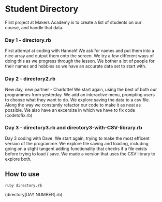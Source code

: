Student Directory
=================

First project at Makers Academy is to create a list of students on our course, and handle that data.

### Day 1 - directory.rb
First attempt at coding with Hannah! We ask for names and put them into a nice array and output them onto the screen. We try a few different ways of doing this as we progress through the lesson. We bother a lot of people for their names and hobbies so we have an accurate data set to start with.

### Day 2 - directory2.rb
New day, new partner - Charlotte! We start again, using the best of both our programmes from yesterday. We add an interactive menu, prompting users to choose what they want to do. We explore saving the data to a csv file. Along the way we constantly refactor our code to make it as neat as possible. We also have an excersize in which we have to fix code (codetofix.rb)

### Day 3 - directory3.rb and directory3-with-CSV-library.rb
Day 3 coding with Dave. We start again, trying to make the most efficent version of the programme. We explore file saving and loading, including going on a slight tangent adding functionality that checks if a file exists before trying to load / save. We made a version that uses the CSV library to explore both.

How to use
----------
```shell
ruby directory.rb
```
(directory[DAY NUMBER].rb)
